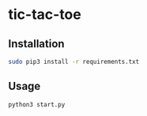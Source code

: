 # tic-tac-toe

## Installation

```sh
sudo pip3 install -r requirements.txt
```

## Usage

```sh
python3 start.py
```
